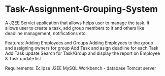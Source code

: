 # Task-Assignment-Grouping-System
A J2EE Servlet application that allows helps user to manage the task. It allows user to create a task, add group members to it and others like deadline management, notifications etc.

Features:
Adding Employees and Groups
Adding Employees to the group and assigning owners for group
Add Task and asign deadline for each Task
Add Task update
Search for Task/Group and display the report on Employee & Task update list

Requirements:
Eclipse J2EE 
MySQL Workbench - database
Tomcat server
